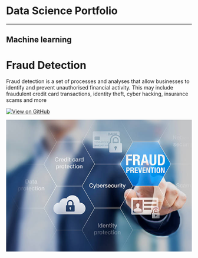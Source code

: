 # Data Science Portfolio
---
## Machine learning

# Fraud Detection


Fraud detection is a set of processes and analyses that allow businesses to identify and prevent unauthorised financial activity. This may include fraudulent credit card transactions, identity theft, cyber hacking, insurance scams and more

[![View on GitHub](https://img.shields.io/badge/GitHub-View_on_GitHub-blue?logo=GitHub)](https://github.com/sumanthan01/Fraud_detection)

<center><img src="/assets/img/fraud_img.jpg"/></center>
